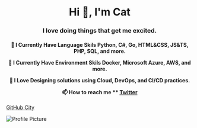 <h1 align="center">Hi 👋, I'm Cat</h1>
<h3 align="center">I love doing things that get me excited.</h3>

<h4 align="center">


🌱 I Currently Have Language Skils **Python, C#, Go, HTML&CSS, JS&TS, PHP, SQL, and more.**


🌱 I Currently Have Environment Skils **Docker, Microsoft Azure, AWS, and more.**


💚 I Love **Designing solutions using Cloud, DevOps, and CI/CD practices.**


📫 How to reach me **
  [Twitter](https://twitter.com/Hey_ImCat)


</h4>

[GitHub City](https://raw.githubusercontent.com/Once-a-deadcat/Once-a-deadcat/main/screenshot.png)


<img src="https://raw.githubusercontent.com/Once-a-deadcat/Once-a-deadcat/main/profile.png" alt="Profile Picture">


